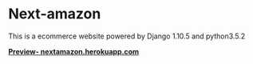 # Next-amazon

This is a ecommerce website powered by Django 1.10.5 and python3.5.2 

<a href="https://nextamazon.heorkuapp.com"><strong>Preview- nextamazon.herokuapp.com</strong><a>
